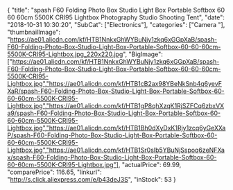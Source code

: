 {
	"title": "spash F60 Folding Photo Box Studio Light Box Portable Softbox 60 60 60cm 5500K CRI95 Lightbox Photography Studio Shooting Tent",
	"date": "2018-10-31 10:30:20",
	"SubCat": ["Electronics"],
	"categories": ["Camera "],
	"thumbnailImage": "https://ae01.alicdn.com/kf/HTB1NnkxGhWYBuNjy1zkq6xGGpXaB/spash-F60-Folding-Photo-Box-Studio-Light-Box-Portable-Softbox-60-60-60cm-5500K-CRI95-Lightbox.jpg_220x220.jpg",
	"BigImage": ["https://ae01.alicdn.com/kf/HTB1NnkxGhWYBuNjy1zkq6xGGpXaB/spash-F60-Folding-Photo-Box-Studio-Light-Box-Portable-Softbox-60-60-60cm-5500K-CRI95-Lightbox.jpg","https://ae01.alicdn.com/kf/HTB1cB2ax98YBeNkSnb4q6yevFXaR/spash-F60-Folding-Photo-Box-Studio-Light-Box-Portable-Softbox-60-60-60cm-5500K-CRI95-Lightbox.jpg","https://ae01.alicdn.com/kf/HTB1gP8qhXzqK1RjSZFCq6zbxVXa9/spash-F60-Folding-Photo-Box-Studio-Light-Box-Portable-Softbox-60-60-60cm-5500K-CRI95-Lightbox.jpg","https://ae01.alicdn.com/kf/HTB1Bh0dXyDxK1Rjy1zcq6yGeXXaP/spash-F60-Folding-Photo-Box-Studio-Light-Box-Portable-Softbox-60-60-60cm-5500K-CRI95-Lightbox.jpg","https://ae01.alicdn.com/kf/HTB1Sr0sIb5YBuNjSspoq6zeNFXax/spash-F60-Folding-Photo-Box-Studio-Light-Box-Portable-Softbox-60-60-60cm-5500K-CRI95-Lightbox.jpg"],
	"actualPrice": 69.99,
	"comparePrice": 116.65,
	"linkurl": "http://s.click.aliexpress.com/e/b43deJ3S",
	"inStock": 53
}
